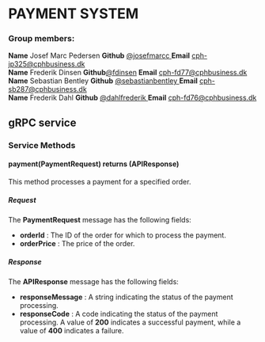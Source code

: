 # PAYMENT SYSTEM
### Group members: 

**Name** Josef Marc Pedersen **Github** [@josefmarcc ](https://github.com/josefmarcc) **Email** cph-jp325@cphbusiness.dk  
**Name** Frederik Dinsen **Github**[@fdinsen](https://github.com/fdinsen) **Email** cph-fd77@cphbusiness.dk  
**Name** Sebastian Bentley **Github** [@sebastianbentley ](https://github.com/SebastianBentley) **Email** cph-sb287@cphbusiness.dk  
**Name** Frederik Dahl **Github** [@dahlfrederik ](https://github.com/dahlfrederik) **Email** cph-fd76@cphbusiness.dk  

## gRPC service

### Service Methods

#### payment(PaymentRequest) returns (APIResponse)

This method processes a payment for a specified order.

##### Request

The **PaymentRequest** message has the following fields:

- **orderId** : The ID of the order for which to process the payment.
- **orderPrice** : The price of the order.

##### Response

The **APIResponse** message has the following fields:

- **responseMessage** : A string indicating the status of the payment processing.
- **responseCode** : A code indicating the status of the payment processing. A value of **200** indicates a successful payment, while a value of **400** indicates a failure.
